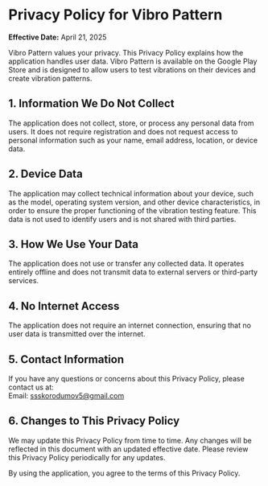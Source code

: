 # Privacy Policy for Vibro Pattern

**Effective Date:** April 21, 2025

Vibro Pattern values your privacy. This Privacy Policy explains how the application handles user data. Vibro Pattern is available on the Google Play Store and is designed to allow users to test vibrations on their devices and create vibration patterns.

## 1. Information We Do Not Collect

The application does not collect, store, or process any personal data from users. It does not require registration and does not request access to personal information such as your name, email address, location, or device data.

## 2. Device Data

The application may collect technical information about your device, such as the model, operating system version, and other device characteristics, in order to ensure the proper functioning of the vibration testing feature. This data is not used to identify users and is not shared with third parties.

## 3. How We Use Your Data

The application does not use or transfer any collected data. It operates entirely offline and does not transmit data to external servers or third-party services.

## 4. No Internet Access

The application does not require an internet connection, ensuring that no user data is transmitted over the internet.

## 5. Contact Information

If you have any questions or concerns about this Privacy Policy, please contact us at:  
Email: ssskorodumov5@gmail.com

## 6. Changes to This Privacy Policy

We may update this Privacy Policy from time to time. Any changes will be reflected in this document with an updated effective date. Please review this Privacy Policy periodically for any updates.

By using the application, you agree to the terms of this Privacy Policy.
